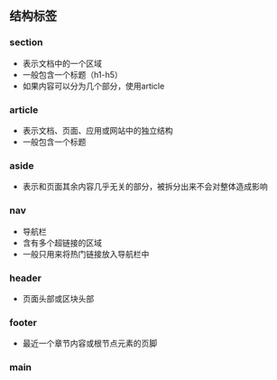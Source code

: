 ## 结构标签

### section

* 表示文档中的一个区域
* 一般包含一个标题（h1-h5）
* 如果内容可以分为几个部分，使用article

### article

* 表示文档、页面、应用或网站中的独立结构
* 一般包含一个标题

### aside

* 表示和页面其余内容几乎无关的部分，被拆分出来不会对整体造成影响

### nav

* 导航栏
* 含有多个超链接的区域
* 一般只用来将热门链接放入导航栏中

### header

* 页面头部或区块头部

### footer

* 最近一个章节内容或根节点元素的页脚

### main



